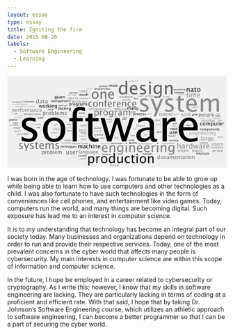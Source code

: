 ```yaml
---
layout: essay
type: essay
title: Igniting the fire
date: 2015-08-26
labels:
  - Software Engineering
  - Learning
---
```

<img src="../images/SE-image.png">

I was born in the age of technology.  I was fortunate to be able to grow up while being able to learn how to use computers and other technologies as a child.  I was also fortunate to have such technologies in the form of conveniences like cell phones, and entertainment like video games.  Today, computers run the world, and many things are becoming digital. Such exposure has lead me to an interest in computer science.

It is to my understanding that technology has become an integral part of our society today.  Many businesses and organizations depend on technology in order to run and provide their respective services.  Today, one of the most prevalent concerns in the cyber world that affects many people is cybersecurity.  My main interests in computer science are within this scope of information and computer science.

In the future, I hope be employed in a career related to cybersecurity or cryptography.  As I write this; however, I know that my skills in software engineering are lacking.  They are particularly lacking in terms of coding at a proficient and efficient rate.  With that said, I hope that by taking Dr. Johnson’s Software Engineering course, which utilizes an athletic approach to software engineering, I can become a better programmer so that I can be a part of securing the cyber world.

